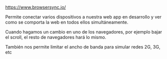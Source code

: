 https://www.browsersync.io/

Permite conectar varios dispositivos a nuestra web app en desarrollo y ver como se comporta la web en todos ellos simultáneamente.

Cuando hagamos un cambio en uno de los navegadores, por ejemplo bajar el scroll, el resto de navegadores hará lo mismo.

También nos permite limitar el ancho de banda para simular redes 2G, 3G, etc
